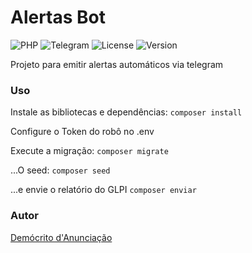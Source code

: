 # Alertas Bot

![PHP](https://img.shields.io/badge/php-%23777BB4.svg?style=for-the-badge&logo=php&logoColor=white)
![Telegram](https://img.shields.io/badge/Telegram-2CA5E0?style=for-the-badge&logo=telegram&logoColor=white)
![License](https://img.shields.io/badge/MIT-%23FFFC00.svg?style=for-the-badge)
![Version](https://img.shields.io/badge/v1.0.0-%23009639.svg?style=for-the-badge)

Projeto para emitir alertas automáticos via telegram

### Uso
Instale as bibliotecas e dependências:
```composer install```

Configure o Token do robô no .env

Execute a migração:
```composer migrate```

...O seed:
```composer seed```

...e envie o relatório do GLPI
```composer enviar```

### Autor
[Demócrito d'Anunciação](https://github.com/democrito88)
